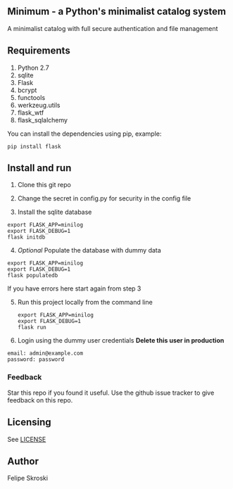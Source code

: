 ## Minimum - a Python's minimalist catalog system

A minimalist catalog with full secure authentication and file management

## Requirements
1. Python 2.7
2. sqlite
3. Flask
4. bcrypt
5. functools
6. werkzeug.utils
7. flask_wtf
8. flask_sqlalchemy

You can install the dependencies using pip, example:
```
pip install flask
```

## Install and run
1. Clone this git repo

2. Change the secret in config.py for security in the config file

3. Install the sqlite database
  ```
  export FLASK_APP=minilog
  export FLASK_DEBUG=1
  flask initdb
  ```

4. _Optional_ Populate the database with dummy data
  ```
  export FLASK_APP=minilog
  export FLASK_DEBUG=1
  flask populatedb
  ```
  If you have errors here start again from step 3

5. Run this project locally from the command line

   ```
   export FLASK_APP=minilog
   export FLASK_DEBUG=1
   flask run
   ```
6. Login using the dummy user credentials **Delete this user in production**

  ```
  email: admin@example.com
  password: password
  ```


### Feedback
Star this repo if you found it useful. Use the github issue tracker to give
feedback on this repo.

## Licensing
See [LICENSE](LICENSE)

## Author
Felipe Skroski
